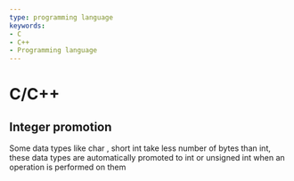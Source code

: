 ```yaml
---
type: programming language
keywords:
- C
- C++
- Programming language
---
```


# C/C++

## Integer promotion

Some data types like char , short int take less number of bytes than int, these data types are automatically promoted to int or unsigned int when an operation is performed on them